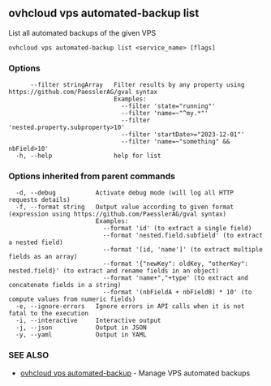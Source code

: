 ## ovhcloud vps automated-backup list

List all automated backups of the given VPS

```
ovhcloud vps automated-backup list <service_name> [flags]
```

### Options

```
      --filter stringArray   Filter results by any property using https://github.com/PaesslerAG/gval syntax
                             Examples:
                               --filter 'state="running"'
                               --filter 'name=~"^my.*"'
                               --filter 'nested.property.subproperty>10'
                               --filter 'startDate>="2023-12-01"'
                               --filter 'name=~"something" && nbField>10'
  -h, --help                 help for list
```

### Options inherited from parent commands

```
  -d, --debug           Activate debug mode (will log all HTTP requests details)
  -f, --format string   Output value according to given format (expression using https://github.com/PaesslerAG/gval syntax)
                        Examples:
                          --format 'id' (to extract a single field)
                          --format 'nested.field.subfield' (to extract a nested field)
                          --format '[id, 'name']' (to extract multiple fields as an array)
                          --format '{"newKey": oldKey, "otherKey": nested.field}' (to extract and rename fields in an object)
                          --format 'name+","+type' (to extract and concatenate fields in a string)
                          --format '(nbFieldA + nbFieldB) * 10' (to compute values from numeric fields)
  -e, --ignore-errors   Ignore errors in API calls when it is not fatal to the execution
  -i, --interactive     Interactive output
  -j, --json            Output in JSON
  -y, --yaml            Output in YAML
```

### SEE ALSO

* [ovhcloud vps automated-backup](ovhcloud_vps_automated-backup.md)	 - Manage VPS automated backups

